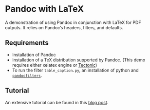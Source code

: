 # Pandoc with LaTeX

A demonstration of using Pandoc in conjunction with LaTeX for PDF outputs. It relies on Pandoc’s headers, filters, and defaults.

## Requirements

- Installation of Pandoc
- Installation of a TeX distribution supported by Pandoc. (This demo requires either xelatex engine or [Tectonic](https://tectonic-typesetting.github.io/en-US/))
- To run the filter `table_caption.py`, an installation of python and [`pandocfilters`](https://github.com/jgm/pandocfilters).

## Tutorial

An extensive tutorial can be found in this [blog post](https://samarthak.com.np/writings/pandoc-latex).
